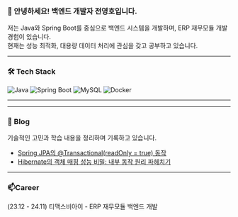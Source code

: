 ### 👋 안녕하세요! 백엔드 개발자 전영호입니다.

저는 Java와 Spring Boot를 중심으로 백엔드 시스템을 개발하며, ERP 재무모듈 개발 경험이 있습니다.  
현재는 성능 최적화, 대용량 데이터 처리에 관심을 갖고 공부하고 있습니다.

---

### 🛠 Tech Stack
![Java](https://img.shields.io/badge/Java-007396?style=flat&logo=java&logoColor=white)
![Spring Boot](https://img.shields.io/badge/Spring_Boot-6DB33F?style=flat&logo=spring-boot&logoColor=white)
![MySQL](https://img.shields.io/badge/MySQL-4479A1?style=flat&logo=mysql&logoColor=white)
![Docker](https://img.shields.io/badge/Docker-2496ED?style=flat&logo=docker&logoColor=white)

---
<!--
### 📌 주요 프로젝트
#### 🔹 [LoL Ban/Pick 시뮬레이터](https://github.com/youngho9999/lol-draft-simulator)  
자바스크립트 기반 웹앱으로 사용자 인터랙션 중심의 챔피언 픽/밴 전략을 시뮬레이션합니다. 사용자 경험을 고려해 UI/UX 최적화를 적용했습니다.

---
-->

---


### 📝 Blog  
기술적인 고민과 학습 내용을 정리하며 기록하고 있습니다.  
- [Spring JPA의 @Transactional(readOnly = true) 동작](https://velog.io/@aplbly/Spring-JPA%EC%9D%98-TransactionalreadOnly-true-%EB%8F%99%EC%9E%91)
- [Hibernate의 객체 매핑 성능 비밀: 내부 동작 원리 파헤치기](https://velog.io/@aplbly/Hibernate%EC%9D%98-%EA%B0%9D%EC%B2%B4-%EB%A7%A4%ED%95%91-%EC%84%B1%EB%8A%A5-%EB%B9%84%EB%B0%80-%EB%82%B4%EB%B6%80-%EB%8F%99%EC%9E%91-%EC%9B%90%EB%A6%AC-%ED%8C%8C%ED%97%A4%EC%B9%98%EA%B8%B0)

---

### 📫Career
(23.12 - 24.11) 티맥스비아이 - ERP 재무모듈 백엔드 개발

